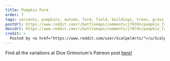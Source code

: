 ```yaml
---
title: Pumpkin Farm
order: 7
tags: variants, pumpkins, autumn, farm, field, buildings, trees, grass, day, variant:night, variant:propless, variant:alternate-colors, artist:dicegrimorium
postUrl: https://www.reddit.com/r/battlemaps/comments/jf87dn/pumpkin_farm_battle_map_23x30/
descUrl: https://www.reddit.com/r/battlemaps/comments/jf87dn/pumpkin_farm_battle_map_23x30/g9iq30y/
credit: >
  Posted by <a href="https://www.reddit.com/user/ScalpelArts/">/u/ScalpelArts</a> to <a href="https://www.reddit.com/r/battlemaps/">/r/battlemaps</a> in Oct, 2020. <br/> Please support the artist on <a href="https://www.patreon.com/dicegrimorium">Patreon</a> and follow them on <a href="https://www.instagram.com/dicegrimorium/">Instagram</a>, <a href="https://twitter.com/DiceGrimorium">Twitter</a>
---
```

Find all the variations at Dice Grimorium's Patreon post <a href="https://www.patreon.com/posts/pumpkin-farm-42985810" title="Pumpkin Farm on Dice Grimorium's Patreon">here!</a>
